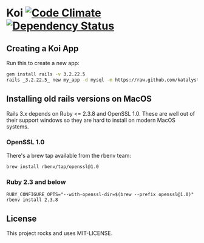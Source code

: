 # Koi [![Code Climate](https://codeclimate.com/github/katalyst/koi.png)](https://codeclimate.com/github/katalyst/koi) [![Dependency Status](https://gemnasium.com/katalyst/koi.png)](https://gemnasium.com/katalyst/koi)

## Creating a Koi App

Run this to create a new app:

```bash
gem install rails -v 3.2.22.5
rails _3.2.22.5_ new my_app -d mysql -m https://raw.github.com/katalyst/koi/v1.2.1/lib/templates/application/app.rb
```

## Installing old rails versions on MacOS

Rails 3.x depends on Ruby <= 2.3.8 and OpenSSL 1.0. These are well out of their support windows so they are hard to
install on modern MacOS systems.

### OpenSSL 1.0

There's a brew tap available from the rbenv team:

```
brew install rbenv/tap/openssl@1.0
```

### Ruby 2.3 and below

```
RUBY_CONFIGURE_OPTS="--with-openssl-dir=$(brew --prefix openssl@1.0)" rbenv install 2.3.8
```

## License

This project rocks and uses MIT-LICENSE.

